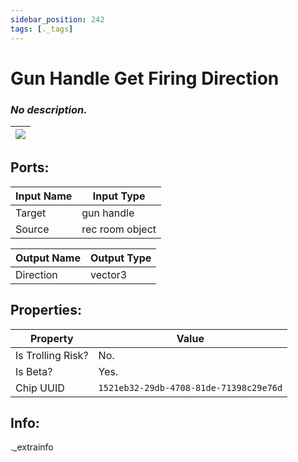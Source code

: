 ```yaml
---
sidebar_position: 242
tags: [._tags]
---
```


# Gun Handle Get Firing Direction


### *No description.*

| ![](https://images-ext-2.discordapp.net/external/MPmIaQzlEPmgGWlgi-WxBBXt0Bjv_zWPkg1y1f_sy3s/https/www.recroomcircuits.com/image/circuit/absolute-value?width=206&height=108) |
|-----|

## Ports:

| Input Name | Input Type |
|-----------|-----------|
| Target | gun handle |
| Source | rec room object |

| Output Name | Output Type |
|-----------|-----------|
| Direction | vector3 |

## Properties:

| Property  | Value |
|-------------------|-----------|
| Is Trolling Risk? | No. |
| Is Beta? | Yes. |
| Chip UUID | `1521eb32-29db-4708-81de-71398c29e76d` |

## Info:
._extrainfo